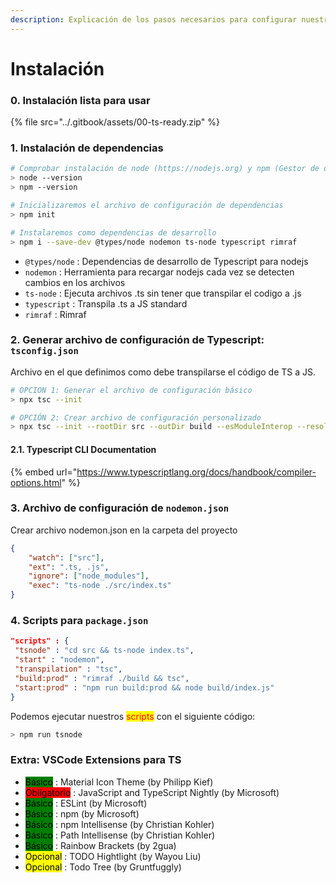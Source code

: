 ```yaml
---
description: Explicación de los pasos necesarios para configurar nuestro proyecto de TS
---
```


# Instalación

### 0. Instalación lista para usar

{% file src="../.gitbook/assets/00-ts-ready.zip" %}

### 1. Instalación de dependencias

```bash
# Comprobar instalación de node (https://nodejs.org) y npm (Gestor de dependencias de proyectos).
> node --version
> npm --version

# Inicializaremos el archivo de configuración de dependencias
> npm init

# Instalaremos como dependencias de desarrollo 
> npm i --save-dev @types/node nodemon ts-node typescript rimraf
```

* `@types/node` : Dependencias de desarrollo de Typescript para nodejs
* `nodemon` : Herramienta para recargar nodejs cada vez se detecten cambios en los archivos
* `ts-node` : Ejecuta archivos .ts sin tener que transpilar el codigo a .js
* `typescript` : Transpila .ts a JS standard
* `rimraf` : Rimraf

### 2. Generar archivo de configuración de Typescript: `tsconfig.json`

Archivo en el que definimos como debe transpilarse el código de TS a JS.

```bash
# OPCION 1: Generar el archivo de configuración básico
> npx tsc --init

# OPCIÓN 2: Crear archivo de configuración personalizado
> npx tsc --init --rootDir src --outDir build --esModuleInterop --resolveJsonModule --lib es6 --module commonjs --allowjs --noImplicitAny
```

#### 2.1. Typescript CLI Documentation&#x20;

{% embed url="https://www.typescriptlang.org/docs/handbook/compiler-options.html" %}

### 3. Archivo de configuración de `nodemon.json`

Crear archivo nodemon.json en la carpeta del proyecto

```json
{
    "watch": ["src"],
    "ext": ".ts, .js",
    "ignore": ["node_modules"],
    "exec": "ts-node ./src/index.ts"
}
```

### 4. Scripts para `package.json`

```json
"scripts" : {
 "tsnode" : "cd src && ts-node index.ts",
 "start" : "nodemon",
 "transpilation" : "tsc",
 "build:prod" : "rimraf ./build && tsc",
 "start:prod" : "npm run build:prod && node build/index.js"
}
```

Podemos ejecutar nuestros <mark style="color:red;">scripts</mark> con el siguiente código:

```bash
> npm run tsnode
```

### Extra: VSCode Extensions para TS

* <mark style="background-color:green;">Básico</mark> : Material Icon Theme (by Philipp Kief)
* <mark style="background-color:red;">Obligatorio</mark> : JavaScript and TypeScript Nightly (by Microsoft)
* <mark style="background-color:green;">Básico</mark> : ESLint (by Microsoft)
* <mark style="background-color:green;">Básico</mark>  : npm (by Microsoft)
* <mark style="background-color:green;">Básico</mark> : npm Intellisense (by Christian Kohler)
* <mark style="background-color:green;">Básico</mark> : Path Intellisense (by Christian Kohler)
* <mark style="background-color:green;">Básico</mark> : Rainbow Brackets (by 2gua)
* <mark style="background-color:yellow;">Opcional</mark> : TODO Hightlight (by Wayou Liu)
* <mark style="background-color:yellow;">Opcional</mark> : Todo Tree (by Gruntfuggly)
